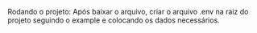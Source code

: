 Rodando o projeto:
Após baixar o arquivo, criar o arquivo .env na raiz do projeto seguindo o example e colocando os dados necessários.

